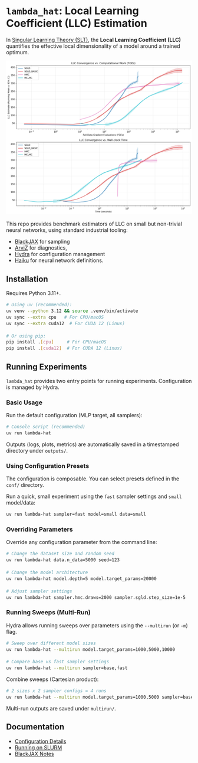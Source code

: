 # `lambda_hat`: Local Learning Coefficient (LLC) Estimation

In [Singular Learning Theory (SLT)](https://singularlearningtheory.com), the **Local Learning Coefficient (LLC)** quantifies the effective local dimensionality of a model around a trained optimum.

![](assets/readme/llc_convergence_combined.png)

This repo provides benchmark estimators of LLC on small but non-trivial neural networks, using standard industrial tooling:

* [BlackJAX](https://github.com/blackjax-devs/blackjax/tree/1.2.5) for sampling
* [ArviZ](https://python.arviz.org/) for diagnostics,
* [Hydra](https://hydra.cc/) for configuration management
* [Haiku](https://github.com/haiku/haiku) for neural network definitions.

## Installation

Requires Python 3.11+.

```bash
# Using uv (recommended):
uv venv --python 3.12 && source .venv/bin/activate
uv sync --extra cpu   # For CPU/macOS
uv sync --extra cuda12  # For CUDA 12 (Linux)

# Or using pip:
pip install .[cpu]     # For CPU/macOS
pip install .[cuda12]  # For CUDA 12 (Linux)
```

## Running Experiments

`lambda_hat` provides two entry points for running experiments. Configuration is managed by Hydra.

### Basic Usage

Run the default configuration (MLP target, all samplers):

```bash
# Console script (recommended)
uv run lambda-hat
```

Outputs (logs, plots, metrics) are automatically saved in a timestamped directory under `outputs/`.

### Using Configuration Presets

The configuration is composable. You can select presets defined in the `conf/` directory.

Run a quick, small experiment using the `fast` sampler settings and `small` model/data:

```bash
uv run lambda-hat sampler=fast model=small data=small
```

### Overriding Parameters

Override any configuration parameter from the command line:

```bash
# Change the dataset size and random seed
uv run lambda-hat data.n_data=5000 seed=123

# Change the model architecture
uv run lambda-hat model.depth=5 model.target_params=20000

# Adjust sampler settings
uv run lambda-hat sampler.hmc.draws=2000 sampler.sgld.step_size=1e-5
```

### Running Sweeps (Multi-Run)

Hydra allows running sweeps over parameters using the `--multirun` (or `-m`) flag.

```bash
# Sweep over different model sizes
uv run lambda-hat --multirun model.target_params=1000,5000,10000

# Compare base vs fast sampler settings
uv run lambda-hat --multirun sampler=base,fast
```

Combine sweeps (Cartesian product):

```bash
# 2 sizes x 2 sampler configs = 4 runs
uv run lambda-hat --multirun model.target_params=1000,5000 sampler=base,fast
```

Multi-run outputs are saved under `multirun/`.

## Documentation

- [Configuration Details](./docs/configuration.md)
- [Running on SLURM](./docs/parallelism.md)
- [BlackJAX Notes](./docs/blackjax.md)

